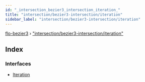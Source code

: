 ```yaml
---
id: "_intersection_bezier3_intersection_iteration_"
title: "intersection/bezier3-intersection/iteration"
sidebar_label: "intersection/bezier3-intersection/iteration"
---
```


[flo-bezier3](../globals.md) › ["intersection/bezier3-intersection/iteration"](_intersection_bezier3_intersection_iteration_.md)

## Index

### Interfaces

* [Iteration](../interfaces/_intersection_bezier3_intersection_iteration_.iteration.md)
